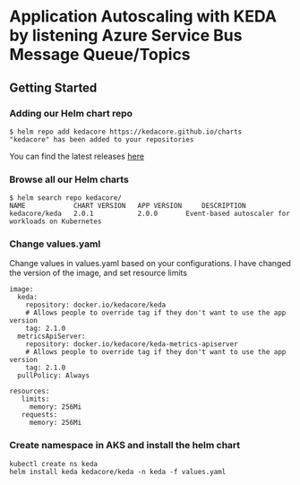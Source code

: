 # Application Autoscaling with KEDA by listening Azure Service Bus Message Queue/Topics 

## Getting Started
### Adding our Helm chart repo

```console
$ helm repo add kedacore https://kedacore.github.io/charts
"kedacore" has been added to your repositories
```
You can find the latest releases [here](https://github.com/kedacore/charts/releases)

### Browse all our Helm charts
```
$ helm search repo kedacore/
NAME            CHART VERSION   APP VERSION     DESCRIPTION
kedacore/keda	2.0.1        	2.0.0      	Event-based autoscaler for workloads on Kubernetes
```
### Change values.yaml
Change values in values.yaml based on your configurations. I have changed the version of the image, and set resource limits

```
image:
  keda:
    repository: docker.io/kedacore/keda
    # Allows people to override tag if they don't want to use the app version
    tag: 2.1.0
  metricsApiServer:
    repository: docker.io/kedacore/keda-metrics-apiserver
    # Allows people to override tag if they don't want to use the app version
    tag: 2.1.0
  pullPolicy: Always
```
```
resources: 
   limits:
     memory: 256Mi
   requests:
     memory: 256Mi
 ```
 ### Create namespace in AKS and install the helm chart
 ```
 kubectl create ns keda
 helm install keda kedacore/keda -n keda -f values.yaml
  ```
